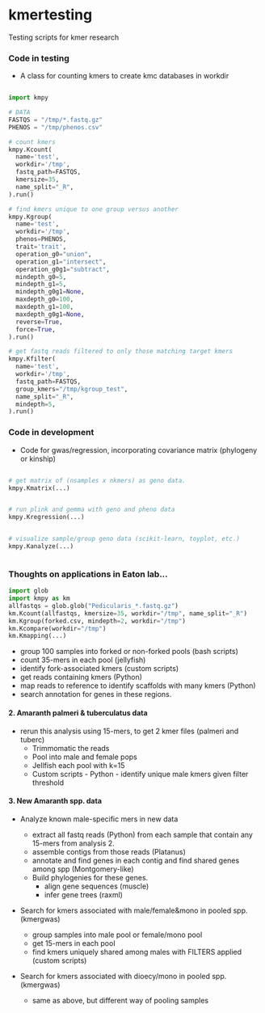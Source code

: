 # kmertesting
Testing scripts for kmer research


### Code in testing

  - A class for counting kmers to create kmc databases in workdir
```python

import kmpy

# DATA
FASTQS = "/tmp/*.fastq.gz"
PHENOS = "/tmp/phenos.csv"

# count kmers
kmpy.Kcount(
  name='test', 
  workdir='/tmp', 
  fastq_path=FASTQS, 
  kmersize=35, 
  name_split="_R",
).run()

# find kmers unique to one group versus another
kmpy.Kgroup(
  name='test', 
  workdir='/tmp', 
  phenos=PHENOS,
  trait='trait',
  operation_g0="union",
  operation_g1="intersect", 
  operation_g0g1="subtract",
  mindepth_g0=5,
  mindepth_g1=5,
  mindepth_g0g1=None,
  maxdepth_g0=100,
  maxdepth_g1=100,
  maxdepth_g0g1=None,
  reverse=True,
  force=True,
).run()

# get fastq reads filtered to only those matching target kmers
kmpy.Kfilter(
  name='test',
  workdir='/tmp',
  fastq_path=FASTQS,
  group_kmers="/tmp/kgroup_test",
  name_split="_R",
  mindepth=5,
).run()  

```

### Code in development

  - Code for gwas/regression, incorporating covariance matrix (phylogeny or kinship)
```python

# get matrix of (nsamples x nkmers) as geno data.
kmpy.Kmatrix(...)


# run plink and gemma with geno and pheno data
kmpy.Kregression(...)


# visualize sample/group geno data (scikit-learn, toyplot, etc.)
kmpy.Kanalyze(...)



```


### Thoughts on applications in Eaton lab...

```python
import glob
import kmpy as km
allfastqs = glob.glob("Pedicularis_*.fastq.gz")
km.Kcount(allfastqs, kmersize=35, workdir="/tmp", name_split="_R")
km.Kgroup(forked.csv, mindepth=2, workdir="/tmp")
km.Kcompare(workdir="/tmp")
km.Kmapping(...)
```
  - group 100 samples into forked or non-forked pools (bash scripts)
  - count 35-mers in each pool (jellyfish)
  - identify fork-associated kmers (custom scripts)
  - get reads containing kmers (Python)
  - map reads to reference to identify scaffolds with many kmers (Python)
  - search annotation for genes in these regions.



#### 2. Amaranth palmeri & tuberculatus data
- rerun this analysis using 15-mers, to get 2 kmer files (palmeri and tuberc)
  - Trimmomatic the reads
  - Pool into male and female pops
  - Jellfish each pool with k=15
  - Custom scripts - Python - identify unique male kmers given filter threshold
  
  
  
#### 3. New Amaranth spp. data

- Analyze known male-specific mers in new data
  - extract all fastq reads (Python) from each sample that contain any 15-mers from analysis 2.
  - assemble contigs from those reads (Platanus)
  - annotate and find genes in each contig and find shared genes among spp (Montgomery-like)
  - Build phylogenies for these genes.
      - align gene sequences (muscle)
      - infer gene trees (raxml)


- Search for kmers associated with male/female&mono in pooled spp. (kmergwas)
  - group samples into male pool or female/mono pool
  - get 15-mers in each pool
  - find kmers uniquely shared among males with FILTERS applied (custom scripts)
  
  
- Search for kmers associated with dioecy/mono in pooled spp. (kmergwas)
  - same as above, but different way of pooling samples
  
  
